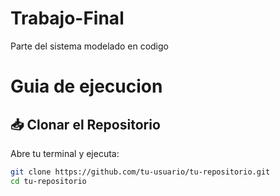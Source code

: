 # Trabajo-Final
Parte del sistema modelado en codigo
# Guia de ejecucion
## 📥 Clonar el Repositorio

Abre tu terminal y ejecuta:

```bash
git clone https://github.com/tu-usuario/tu-repositorio.git
cd tu-repositorio